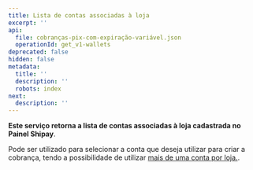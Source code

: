 ```yaml
---
title: Lista de contas associadas à loja
excerpt: ''
api:
  file: cobranças-pix-com-expiração-variável.json
  operationId: get_v1-wallets
deprecated: false
hidden: false
metadata:
  title: ''
  description: ''
  robots: index
next:
  description: ''
---
```

**Este serviço retorna a lista de contas associadas à loja cadastrada no Painel Shipay**.

Pode ser utilizado para selecionar a conta que deseja utilizar para criar a cobrança, tendo a possibilidade de utilizar [mais de uma conta por loja.](https://docs.shipay.com.br/faq/#mais_de_um_pix_por_loja).